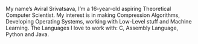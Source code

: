 My name’s Aviral Srivatsava, I’m a 16-year-old aspiring Theoretical Computer Scientist.
My interest is in making Compression Algorithms, Developing Operating Systems, working with Low-Level stuff and Machine Learning.
The Languages I love to work with: C, Assembly Language, Python and Java.
